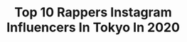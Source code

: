 ---
title: Top 10 Rappers Instagram Influencers In Tokyo In 2020
description: >-
  Find top rappers Instagram influencers in Tokyo in 2020. Most popular hashtags: #japan #tokyo #tomboy #ink.
platform: Instagram
profiles:
  - username: "djgo_730"
    fullname: >-
      DJ ☆ GO
    location: "Japan"
    followers: 23885
    engagement: 394
    commentsToLikes: 0.009152
    id: ck13ack6uppna0i19taqv02to
    verified: false
    hashtags: "#bosshogg, #flyinggoddess, #gaya, #5series"
  - username: "rareirurero"
    fullname: >-
      Rei 大おお猿ざる
    location: "Japan"
    followers: 51764
    engagement: 2316
    commentsToLikes: 0.004374
    id: ck14lpg8uvtvx0i19qt4l4lmy
    verified: false
    hashtags: "#demonslayercosplay, #nier, #eboy, #harajukufashion"
  - username: "peli4649"
    fullname: >-
      PELI
    location: "Japan"
    followers: 15705
    engagement: 247
    commentsToLikes: 0.011158
    id: ck0w75ndpbvov0i196y4n11uz
    verified: false
    hashtags: "#wasabi, #oiranmusic, #saisonrouge, #minuetcat"
  - username: "kooooyaaaa"
    fullname: >-
      ko-ya
    location: "Japan"
    followers: 7521
    engagement: 842
    commentsToLikes: 0.005369
    id: ck5c5x2le4awy0i11udf00cqd
    verified: false
    hashtags: "#tokyo, #lifestash, #harlem, #tokyojapan"
  - username: "letso.m"
    fullname: >-
      ＴＳＨＩＲＥＬＥＴＳＯ    Ｍ Ａ Ｄ Ｕ Ｍ Ｏ 🇿🇦
    location: "Japan"
    followers: 3608
    engagement: 2978
    commentsToLikes: 0.057198
    id: ck5hlmnsskhgy0i116rq0hgat
    verified: false
    hashtags: "#redbattechkick"
  - username: "diegoshin"
    fullname: >-
      シン・ウィス 신의수
    location: "Japan"
    followers: 6916
    engagement: 1127
    commentsToLikes: 0.029591
    id: ck0vzchhe8f3q0i196pgutwl5
    verified: false
    hashtags: "#moet, #flex, #backtotheoldskool, #gfriend"
  - username: "gashima"
    fullname: >-
      GASHIMA (WHITE JAM)
    location: "Japan"
    followers: 23288
    engagement: 1030
    commentsToLikes: 0.028168
    id: ck0w4n52szejb0i19rkzd4a61
    verified: false
    hashtags: "#gashima, #whitejam, #ninja, #kawasaki"
  - username: "rareirurero"
    fullname: >-
      Rei 大おお猿ざる
    location: "Japan"
    followers: 51764
    engagement: 2316
    commentsToLikes: 0.004374
    id: ck14lpg8uvtvx0i19qt4l4lmy
    verified: false
    hashtags: "#demonslayercosplay, #nier, #eboy, #harajukufashion"
  - username: "dancer_karen.k"
    fullname: >-
      君島 かれん💜Queen B
    location: "Japan"
    followers: 181104
    engagement: 283
    commentsToLikes: 0.007092
    id: ck5pw96z9lpmb0i11stawnjs5
    verified: false
    hashtags: "#queenb, #tiffanyxcatstreet, #newnails, #2018"
  - username: "yutodabeast"
    fullname: >-
      Adachi Yuto [FAN ACC]
    location: "Japan"
    followers: 10246
    engagement: 727
    commentsToLikes: 0.003310
    id: ck13coabo1cgs0i19t6jgio3g
    verified: false
    hashtags: "#pentagon, #adachiyuto, #yutopentagon, #comeback"
---